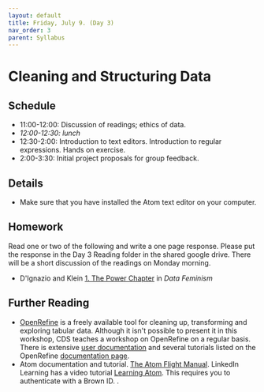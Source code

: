 ```yaml
---
layout: default
title: Friday, July 9. (Day 3)
nav_order: 3
parent: Syllabus
---
```

# Cleaning and Structuring Data

## Schedule
* 11:00-12:00: Discussion of readings; ethics of data.
* _12:00-12:30: lunch_
* 12:30-2:00: Introduction to text editors. Introduction to regular expressions. Hands on exercise.
* 2:00-3:30: Initial project proposals for group feedback.

## Details
* Make sure that you have installed the Atom text editor on your computer.

## Homework

Read one or two of the following and write a one page response. Please put the response in the Day 3 Reading folder in the shared google drive. There will be a short discussion of the readings on Monday morning.

* D'Ignazio and Klein [1. The Power Chapter](https://data-feminism.mitpress.mit.edu/pub/vi8obxh7/release/3?readingCollection=0cd867ef#annotations:oBzRwKakEeumQ4cWPahqmQ) in _Data Feminism_

## Further Reading

* [OpenRefine](https://openrefine.org/) is a freely available tool for cleaning up, transforming and exploring tabular data. Although it isn't possible to present it in this workshop, CDS teaches a workshop on OpenRefine on a regular basis. There is extensive [user documentation](https://docs.openrefine.org/) and several tutorials listed on the OpenRefine [documentation page](https://openrefine.org/documentation.html).
* Atom documentation and tutorial. [The Atom Flight Manual](https://flight-manual.atom.io/). LinkedIn Learning has a video tutorial [Learning Atom](https://www.linkedin.com/learning/learning-atom-2). This requires you to authenticate with a Brown ID. .

<br/>
